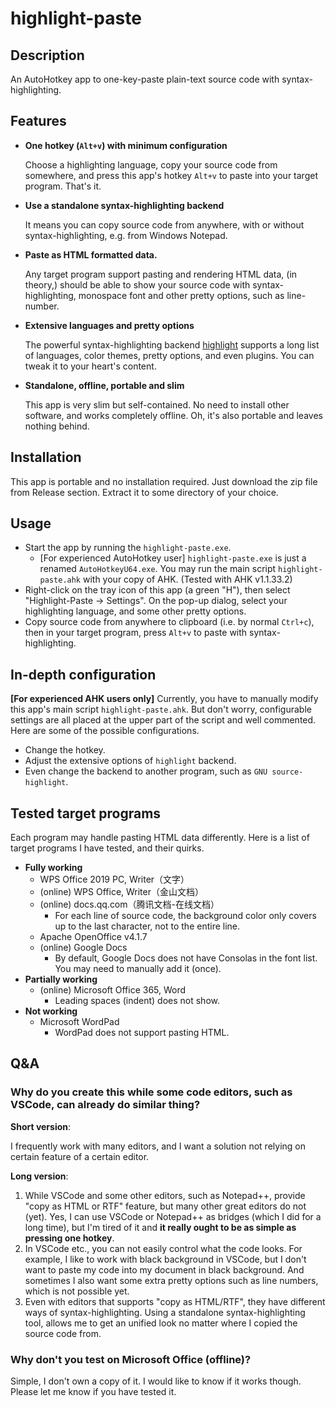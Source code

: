 ﻿# highlight-paste

## Description

An AutoHotkey app to one-key-paste plain-text source code with syntax-highlighting.

## Features

- **One hotkey (`Alt+v`) with minimum configuration**
  
  Choose a highlighting language, copy your source code from somewhere, and press this app's hotkey `Alt+v` to paste into your target program. That's it.

- **Use a standalone syntax-highlighting backend**
  
  It means you can copy source code from anywhere, with or without syntax-highlighting, e.g. from Windows Notepad.

- **Paste as HTML formatted data.**
  
  Any target program support pasting and rendering HTML data, (in theory,) should be able to show your source code with syntax-highlighting, monospace font and other pretty options, such as line-number.

- **Extensive languages and pretty options**
  
  The powerful syntax-highlighting backend [highlight](https://gitlab.com/saalen/highlight) supports a long list of languages, color themes, pretty options, and even plugins. You can tweak it to your heart's content.

- **Standalone, offline, portable and slim**

  This app is very slim but self-contained. No need to install other software, and works completely offline. Oh, it's also portable and leaves nothing behind.

## Installation

This app is portable and no installation required. Just download the zip file from Release section. Extract it to some directory of your choice.

## Usage

- Start the app by running the `highlight-paste.exe`.
  - [For experienced AutoHotkey user] `highlight-paste.exe` is just a renamed `AutoHotkeyU64.exe`. You may run the main script `highlight-paste.ahk` with your copy of AHK. (Tested with AHK v1.1.33.2)
- Right-click on the tray icon of this app (a green "H"), then select "Highlight-Paste -> Settings". On the pop-up dialog, select your highlighting language, and some other pretty options.
- Copy source code from anywhere to clipboard (i.e. by normal `Ctrl+c`), then in your target program, press `Alt+v` to paste with syntax-highlighting.

## In-depth configuration

**[For experienced AHK users only]** Currently, you have to manually modify this app's main script `highlight-paste.ahk`. But don't worry, configurable settings are all placed at the upper part of the script and well commented. Here are some of the possible configurations.

- Change the hotkey.
- Adjust the extensive options of `highlight` backend.
- Even change the backend to another program, such as `GNU source-highlight`.

## Tested target programs

Each program may handle pasting HTML data differently. Here is a list of target programs I have tested, and their quirks.

- **Fully working**
  - WPS Office 2019 PC, Writer（文字）
  - (online) WPS Office, Writer（金山文档）
  - (online) docs.qq.com（腾讯文档-在线文档）
    - For each line of source code, the background color only covers up to the last character, not to the entire line.
  - Apache OpenOffice v4.1.7
  - (online) Google Docs
    - By default, Google Docs does not have Consolas in the font list. You may need to manually add it (once).
- **Partially working**
  - (online) Microsoft Office 365, Word
    - Leading spaces (indent) does not show.
- **Not working**
  - Microsoft WordPad
    - WordPad does not support pasting HTML.

## Q&A

### Why do you create this while some code editors, such as VSCode, can already do similar thing?

**Short version**:

I frequently work with many editors, and I want a solution not relying on certain feature of a certain editor.

**Long version**:

1. While VSCode and some other editors, such as Notepad++, provide "copy as HTML or RTF" feature, but many other great editors do not (yet). Yes, I can use VSCode or Notepad++ as bridges (which I did for a long time), but I'm tired of it and **it really ought to be as simple as pressing one hotkey**.
2. In VSCode etc., you can not easily control what the code looks. For example, I like to work with black background in VSCode, but I don't want to paste my code into my document in black background. And sometimes I also want some extra pretty options such as line numbers, which is not possible yet.
3. Even with editors that supports "copy as HTML/RTF", they have different ways of syntax-highlighting. Using a standalone syntax-highlighting tool, allows me to get an unified look no matter where I copied the source code from.

### Why don't you test on Microsoft Office (offline)?

Simple, I don't own a copy of it. I would like to know if it works though. Please let me know if you have tested it.
